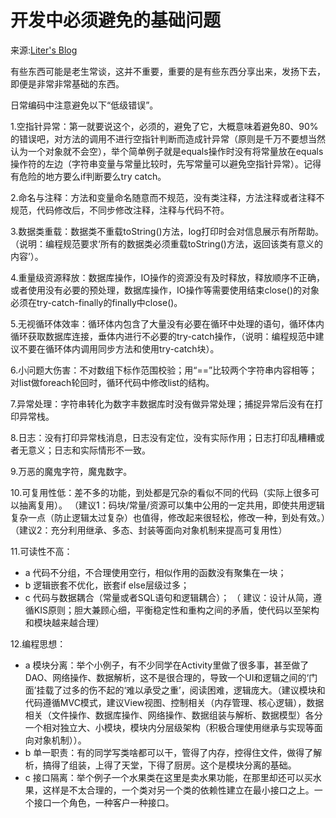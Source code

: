 # 开发中必须避免的基础问题

来源:[Liter's Blog](http://www.vmatianyu.cn/must-avoid-foundation-problems-in-developing.html)

有些东西可能是老生常谈，这并不重要，重要的是有些东西分享出来，发扬下去，即便是非常非常基础的东西。

日常编码中注意避免以下“低级错误”。

1.空指针异常：第一就要说这个，必须的，避免了它，大概意味着避免80、90%的错误吧，对方法的调用不进行空指针判断而造成针异常（原则是千万不要想当然认为一个对象就不会空），举个简单例子就是equals操作时没有将常量放在equals操作符的左边（字符串变量与常量比较时，先写常量可以避免空指针异常）。记得有危险的地方要么if判断要么try catch。

2.命名与注释：方法和变量命名随意而不规范，没有类注释，方法注释或者注释不规范，代码修改后，不同步修改注释，注释与代码不符。

3.数据类重载：数据类不重载toString()方法，log打印时会对信息展示有所帮助。（说明：编程规范要求‘所有的数据类必须重载toString()方法，返回该类有意义的内容’）。

4.重量级资源释放：数据库操作，IO操作的资源没有及时释放，释放顺序不正确，或者使用没有必要的预处理，数据库操作，IO操作等需要使用结束close()的对象必须在try-catch-finally的finally中close()。

5.无视循环体效率：循环体内包含了大量没有必要在循环中处理的语句，循环体内循环获取数据库连接，垂体内进行不必要的try-catch操作，（说明：编程规范中建议不要在循环体内调用同步方法和使用try-catch块）。

6.小问题大伤害：不对数组下标作范围校验；用“==”比较两个字符串内容相等；对list做foreach轮回时，循环代码中修改list的结构。

7.异常处理：字符串转化为数字丰数据库时没有做异常处理；捕捉异常后没有在打印异常栈。

8.日志：没有打印异常栈消息，日志没有定位，没有实际作用；日志打印乱糟糟或者无意义；日志和实际情形不一致。

9.万恶的魔鬼字符，魔鬼数字。

10.可复用性低：差不多的功能，到处都是冗杂的看似不同的代码（实际上很多可以抽离复用）。
（建议1：码块/常量/资源可以集中公用的一定共用，即使共用逻辑复杂一点（防止逻辑太过复杂）也值得，修改起来很轻松，修改一种，到处有效。）（建议2：充分利用继承、多态、封装等面向对象机制来提高可复用性）

11.可读性不高：

   * a 代码不分组，不合理使用空行，相似作用的函数没有聚集在一块；
   * b 逻辑嵌套不优化，嵌套if else层级过多；
   * c 代码与数据耦合（常量或者SQL语句和逻辑耦合）；
（
建议：设计从简，遵循KIS原则；胆大兼顾心细，平衡稳定性和重构之间的矛盾，使代码以至架构和模块越来越合理）

12.编程思想：

   * a 模块分离：举个小例子，有不少同学在Activity里做了很多事，甚至做了DAO、网络操作、数据解析，这不是很合理的，导致一个UI和逻辑之间的‘门面’挂载了过多的伤不起的‘难以承受之重’，阅读困难，逻辑庞大。（建议模块和代码遵循MVC模式，建议View视图、控制相关（内存管理、核心逻辑），数据相关（文件操作、数据库操作、网络操作、数据组装与解析、数据模型）各分一个相对独立大、小模块，模块内分层级架构（积极合理使用继承与实现等面向对象机制））。
   * b 单一职责：有的同学写类啥都可以干，管得了内存，控得住文件，做得了解析，搞得了组装，上得了天堂，下得了厨房。这个是模块分离的基础。
   * c 接口隔离：举个例子一个水果类在这里是卖水果功能，在那里却还可以买水果，这样是不太合理的，一个类对另一个类的依赖性建立在最小接口之上。一个接口一个角色，一种客户一种接口。